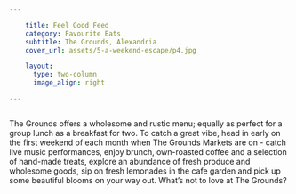 ```yaml
---

    title: Feel Good Feed
    category: Favourite Eats
    subtitle: The Grounds, Alexandria
    cover_url: assets/5-a-weekend-escape/p4.jpg

    layout:
      type: two-column
      image_align: right

---
```


<img src="../assets/5-a-weekend-escape/thegrounds.jpg" alt="">

The Grounds offers a wholesome and rustic menu; equally as perfect for a group lunch as a breakfast for two. To catch a great vibe, head in early on the first weekend of each month when The Grounds Markets are on - catch live music performances, enjoy brunch, own-roasted coffee and a selection of hand-made treats, explore an abundance of fresh produce and wholesome goods, sip on fresh lemonades in the cafe garden and pick up some beautiful blooms on your way out. What’s not to love at The Grounds?
